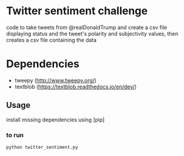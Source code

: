 # Twitter sentiment challenge

code to take tweets from @realDonaldTrump and create a csv file displaying status and the tweet's polarity and subjectivity values,
then creates a csv file containing the data

# Dependencies

* tweepy (http://www.tweepy.org/)
* textblob (https://textblob.readthedocs.io/en/dev/)

## Usage
install missing dependencies using [pip]

### to run
```
python twitter_sentiment.py
```
